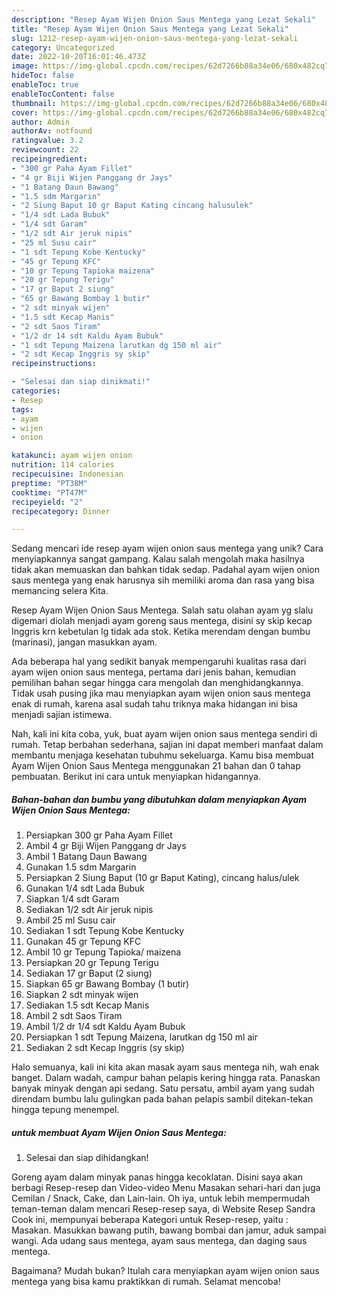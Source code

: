 ```yaml
---
description: "Resep Ayam Wijen Onion Saus Mentega yang Lezat Sekali"
title: "Resep Ayam Wijen Onion Saus Mentega yang Lezat Sekali"
slug: 1212-resep-ayam-wijen-onion-saus-mentega-yang-lezat-sekali
category: Uncategorized
date: 2022-10-20T16:01:46.473Z
image: https://img-global.cpcdn.com/recipes/62d7266b88a34e06/680x482cq70/ayam-wijen-onion-saus-mentega-foto-resep-utama.jpg
hideToc: false
enableToc: true
enableTocContent: false
thumbnail: https://img-global.cpcdn.com/recipes/62d7266b88a34e06/680x482cq70/ayam-wijen-onion-saus-mentega-foto-resep-utama.jpg
cover: https://img-global.cpcdn.com/recipes/62d7266b88a34e06/680x482cq70/ayam-wijen-onion-saus-mentega-foto-resep-utama.jpg
author: Admin
authorAv: notfound
ratingvalue: 3.2
reviewcount: 22
recipeingredient:
- "300 gr Paha Ayam Fillet"
- "4 gr Biji Wijen Panggang dr Jays"
- "1 Batang Daun Bawang"
- "1.5 sdm Margarin"
- "2 Siung Baput 10 gr Baput Kating cincang halusulek"
- "1/4 sdt Lada Bubuk"
- "1/4 sdt Garam"
- "1/2 sdt Air jeruk nipis"
- "25 ml Susu cair"
- "1 sdt Tepung Kobe Kentucky"
- "45 gr Tepung KFC"
- "10 gr Tepung Tapioka maizena"
- "20 gr Tepung Terigu"
- "17 gr Baput 2 siung"
- "65 gr Bawang Bombay 1 butir"
- "2 sdt minyak wijen"
- "1.5 sdt Kecap Manis"
- "2 sdt Saos Tiram"
- "1/2 dr 14 sdt Kaldu Ayam Bubuk"
- "1 sdt Tepung Maizena larutkan dg 150 ml air"
- "2 sdt Kecap Inggris sy skip"
recipeinstructions:

- "Selesai dan siap dinikmati!"
categories:
- Resep
tags:
- ayam
- wijen
- onion

katakunci: ayam wijen onion 
nutrition: 114 calories
recipecuisine: Indonesian
preptime: "PT38M"
cooktime: "PT47M"
recipeyield: "2"
recipecategory: Dinner

---
```





Sedang mencari ide resep ayam wijen onion saus mentega yang unik? Cara menyiapkannya sangat gampang. Kalau salah mengolah maka hasilnya tidak akan memuaskan dan bahkan tidak sedap. Padahal ayam wijen onion saus mentega yang enak harusnya sih memiliki aroma dan rasa yang bisa memancing selera Kita.





Resep Ayam Wijen Onion Saus Mentega. Salah satu olahan ayam yg slalu digemari diolah menjadi ayam goreng saus mentega, disini sy skip kecap Inggris krn kebetulan lg tidak ada stok. Ketika merendam dengan bumbu (marinasi), jangan masukkan ayam.

Ada beberapa hal yang sedikit banyak mempengaruhi kualitas rasa dari ayam wijen onion saus mentega, pertama dari jenis bahan, kemudian pemilihan bahan segar hingga cara mengolah dan menghidangkannya. Tidak usah pusing jika mau menyiapkan ayam wijen onion saus mentega enak di rumah, karena asal sudah tahu triknya maka hidangan ini bisa menjadi sajian istimewa.






Nah, kali ini kita coba, yuk, buat ayam wijen onion saus mentega sendiri di rumah. Tetap berbahan sederhana, sajian ini dapat memberi manfaat dalam membantu menjaga kesehatan tubuhmu sekeluarga. Kamu bisa membuat Ayam Wijen Onion Saus Mentega menggunakan 21 bahan dan 0 tahap pembuatan. Berikut ini cara untuk menyiapkan hidangannya.

<!--inarticleads1-->

##### Bahan-bahan dan bumbu yang dibutuhkan dalam menyiapkan Ayam Wijen Onion Saus Mentega:

1. Persiapkan 300 gr Paha Ayam Fillet
1. Ambil 4 gr Biji Wijen Panggang dr Jays
1. Ambil 1 Batang Daun Bawang
1. Gunakan 1.5 sdm Margarin
1. Persiapkan 2 Siung Baput (10 gr Baput Kating), cincang halus/ulek
1. Gunakan 1/4 sdt Lada Bubuk
1. Siapkan 1/4 sdt Garam
1. Sediakan 1/2 sdt Air jeruk nipis
1. Ambil 25 ml Susu cair
1. Sediakan 1 sdt Tepung Kobe Kentucky
1. Gunakan 45 gr Tepung KFC
1. Ambil 10 gr Tepung Tapioka/ maizena
1. Persiapkan 20 gr Tepung Terigu
1. Sediakan 17 gr Baput (2 siung)
1. Siapkan 65 gr Bawang Bombay (1 butir)
1. Siapkan 2 sdt minyak wijen
1. Sediakan 1.5 sdt Kecap Manis
1. Ambil 2 sdt Saos Tiram
1. Ambil 1/2 dr 1/4 sdt Kaldu Ayam Bubuk
1. Persiapkan 1 sdt Tepung Maizena, larutkan dg 150 ml air
1. Sediakan 2 sdt Kecap Inggris (sy skip)


Halo semuanya, kali ini kita akan masak ayam saus mentega nih, wah enak banget. Dalam wadah, campur bahan pelapis kering hingga rata. Panaskan banyak minyak dengan api sedang. Satu persatu, ambil ayam yang sudah direndam bumbu lalu gulingkan pada bahan pelapis sambil ditekan-tekan hingga tepung menempel. 

<!--inarticleads2-->

#####  untuk membuat Ayam Wijen Onion Saus Mentega:


1. Selesai dan siap dihidangkan!

Goreng ayam dalam minyak panas hingga kecoklatan. Disini saya akan berbagi Resep-resep dan Video-video Menu Masakan sehari-hari dan juga Cemilan / Snack, Cake, dan Lain-lain. Oh iya, untuk lebih mempermudah teman-teman dalam mencari Resep-resep saya, di Website Resep Sandra Cook ini, mempunyai beberapa Kategori untuk Resep-resep, yaitu : Masakan. Masukkan bawang putih, bawang bombai dan jamur, aduk sampai wangi. Ada udang saus mentega, ayam saus mentega, dan daging saus mentega. 

Bagaimana? Mudah bukan? Itulah cara menyiapkan ayam wijen onion saus mentega yang bisa kamu praktikkan di rumah. Selamat mencoba!
